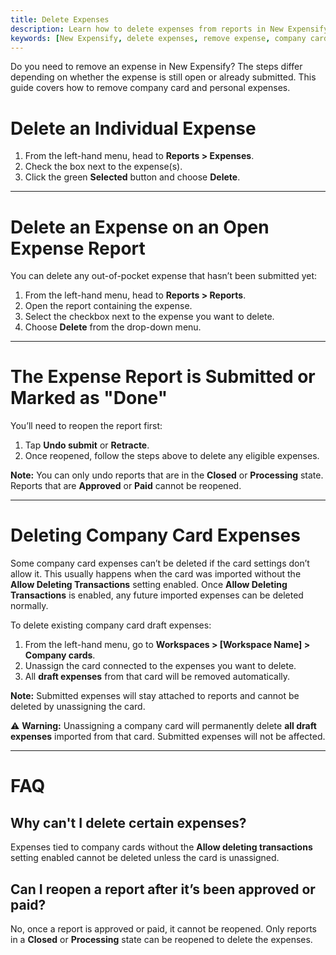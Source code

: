 ```yaml
---
title: Delete Expenses
description: Learn how to delete expenses from reports in New Expensify, including rules for personal and company card expenses.
keywords: [New Expensify, delete expenses, remove expense, company card, undo submit, draft expense, report expense, expense deletion]
---
```


<div id="new-expensify" markdown="1">

Do you need to remove an expense in New Expensify? The steps differ depending on whether the expense is still open or already submitted. This guide covers how to remove company card and personal expenses.

# Delete an Individual Expense

1. From the left-hand menu, head to **Reports > Expenses**.
2. Check the box next to the expense(s).
3. Click the green **Selected** button and choose **Delete**. 

---

# Delete an Expense on an Open Expense Report

You can delete any out-of-pocket expense that hasn’t been submitted yet:

1. From the left-hand menu, head to **Reports > Reports**.
2. Open the report containing the expense.
3. Select the checkbox next to the expense you want to delete.
4. Choose **Delete** from the drop-down menu.

---

# The Expense Report is Submitted or Marked as "Done"

You’ll need to reopen the report first:

1. Tap **Undo submit** or **Retracte**.
2. Once reopened, follow the steps above to delete any eligible expenses.

**Note:** You can only undo reports that are in the **Closed** or **Processing** state. Reports that are **Approved** or **Paid** cannot be reopened.

---

# Deleting Company Card Expenses

Some company card expenses can’t be deleted if the card settings don’t allow it. This usually happens when the card was imported without the **Allow Deleting Transactions** setting enabled. Once **Allow Deleting Transactions** is enabled, any future imported expenses can be deleted normally.

To delete existing company card draft expenses:
1. From the left-hand menu, go to **Workspaces > [Workspace Name] > Company cards**.
2. Unassign the card connected to the expenses you want to delete.
3. All **draft expenses** from that card will be removed automatically.

**Note:** Submitted expenses will stay attached to reports and cannot be deleted by unassigning the card.

⚠️ **Warning:** Unassigning a company card will permanently delete **all draft expenses** imported from that card. Submitted expenses will not be affected.

---

# FAQ

## Why can't I delete certain expenses?

Expenses tied to company cards without the **Allow deleting transactions** setting enabled cannot be deleted unless the card is unassigned.

## Can I reopen a report after it’s been approved or paid?

No, once a report is approved or paid, it cannot be reopened. Only reports in a **Closed** or **Processing** state can be reopened to delete the expenses.

</div>
